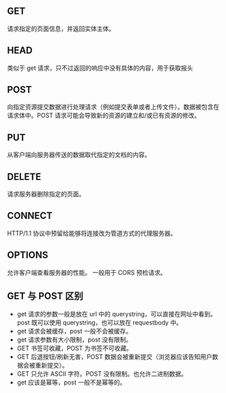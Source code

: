 ## GET

请求指定的页面信息，并返回实体主体。

## HEAD

类似于 get 请求，只不过返回的响应中没有具体的内容，用于获取报头

## POST

向指定资源提交数据进行处理请求（例如提交表单或者上传文件）。数据被包含在请求体中。POST 请求可能会导致新的资源的建立和/或已有资源的修改。

## PUT

从客户端向服务器传送的数据取代指定的文档的内容。

## DELETE

请求服务器删除指定的页面。

## CONNECT

HTTP/1.1 协议中预留给能够将连接改为管道方式的代理服务器。

## OPTIONS

允许客户端查看服务器的性能。 一般用于 CORS 预检请求。

## GET 与 POST 区别

- get 请求的参数一般是放在 url 中的 querystring，可以直接在网址中看到。post 既可以使用 querystring，也可以放在 requestbody 中。
- get 请求会被缓存，post 一般不会被缓存。
- get 请求参数有大小限制，post 没有限制。
- GET 书签可收藏，POST 为书签不可收藏。
- GET 后退按钮/刷新无害，POST 数据会被重新提交（浏览器应该告知用户数据会被重新提交）。
- GET 只允许 ASCII 字符。POST 没有限制。也允许二进制数据。
- get 应该是幂等，post 一般不是幂等的。
